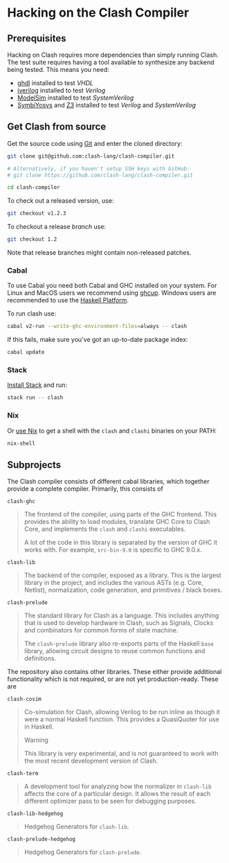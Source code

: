 # Hacking on the Clash Compiler

## Prerequisites

Hacking on Clash requires more dependencies than simply running Clash.
The test suite requires having a tool available to synthesize any backend being tested.
This means you need:

- [ghdl](https://github.com/ghdl/ghdl) installed to test *VHDL*
- [iverilog](https://github.com/steveicarus/iverilog) installed to test *Verilog*
- [ModelSim](https://fpgasoftware.intel.com/?product=modelsim_ae#tabs-2) installed to test *SystemVerilog*
- [SymbiYosys](https://github.com/YosysHQ/SymbiYosys) and [Z3](https://github.com/Z3Prover/z3) installed to test *Verilog* and *SystemVerilog*

## Get Clash from source

Get the source code using [Git](https://git-scm.com/book/en/v2/Getting-Started-What-is-Git%3F) and enter the cloned directory:

``` bash
git clone git@github.com:clash-lang/clash-compiler.git

# Alternatively, if you haven't setup SSH keys with GitHub:
# git clone https://github.com/clash-lang/clash-compiler.git

cd clash-compiler
```

To check out a released version, use:

``` bash
git checkout v1.2.3
```

To checkout a release *branch* use:

``` bash
git checkout 1.2
```

Note that release branches might contain non-released patches.

### Cabal

To use Cabal you need both Cabal and GHC installed on your system.
For Linux and MacOS users we recommend using [ghcup](https://www.haskell.org/ghcup/).
Windows users are recommended to use the [Haskell Platform](https://www.haskell.org/platform/windows.html).

To run <span class="title-ref">clash</span> use:

``` bash
cabal v2-run --write-ghc-environment-files=always -- clash
```

If this fails, make sure you've got an up-to-date package index:

``` bash
cabal update
```

### Stack

[Install Stack](https://docs.haskellstack.org/en/stable/install_and_upgrade/) and run:

``` bash
stack run -- clash
```

### Nix

Or [use Nix](https://nixos.org/nix/download.html) to get a shell with the `clash` and `clashi` binaries on your PATH:

``` bash
nix-shell
```
## Subprojects

The Clash compiler consists of different cabal libraries, which together provide a complete compiler.
Primarily, this consists of

`clash-ghc`

> The frontend of the compiler, using parts of the GHC frontend.
> This provides the ability to load modules, translate GHC Core to Clash Core, and implements the `clash` and `clashi` executables.
>
> A lot of the code in this library is separated by the version of GHC it works with.
> For example, `src-bin-9.0` is specific to GHC 9.0.x.

`clash-lib`

> The backend of the compiler, exposed as a library.
> This is the largest library in the project, and includes the various ASTs (e.g. Core, Netlist), normalization, code generation, and primitives / black boxes.

`clash-prelude`

> The standard library for Clash as a language.
> This includes anything that is used to develop hardware in Clash, such as Signals, Clocks and combinators for common forms of state machine.
>
> The `clash-prelude` library also re-exports parts of the Haskell `base` library, allowing circuit designs to reuse common functions and definitions.

The repository also contains other libraries.
These either provide additional functionality which is not required, or are not yet production-ready.
These are

`clash-cosim`

> Co-simulation for Clash, allowing Verilog to be run inline as though it were a normal Haskell function.
> This provides a QuasiQuoter for use in Haskell.
>
> <div class="warning">
>
> <div class="title">
>
> Warning
>
> </div>
>
> This library is very experimental, and is not guaranteed to work with the most recent development version of Clash.
>
> </div>

`clash-term`

> A development tool for analyzing how the normalizer in `clash-lib` affects the core of a particular design.
> It allows the result of each different optimizer pass to be seen for debugging purposes.

`clash-lib-hedgehog`

> Hedgehog Generators for `clash-lib`.

`clash-prelude-hedgehog`

> Hedgehog Generators for `clash-prelude`.
